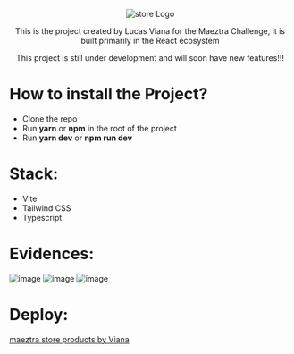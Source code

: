 <p align="center">
  <img src="(https://github.com/oiviana/maeztra-store/assets/76710272/80e570d0-b34b-460f-a9ac-dc4bcec75ed8)" alt="store Logo"/>
</p>

<p align="center">
This is the project created by Lucas Viana for the Maeztra Challenge, it is built primarily in the React ecosystem
</p>
<p align="center">
This project is still under development and will soon have new features!!!
</p>

# How to install the Project?
- Clone the repo
- Run **yarn** or **npm** in the root of the project
- Run **yarn dev** or **npm run dev** 

# Stack:
- Vite
- Tailwind CSS
- Typescript


 # Evidences:
 ![image](https://github.com/oiviana/mks-products/assets/76710272/3512cee5-1692-4b6c-9ee5-49852f1736cd)
 ![image](https://github.com/oiviana/mks-products/assets/76710272/c2e4662b-7440-42f8-854e-5c08c42aede2)
 ![image](https://github.com/oiviana/mks-products/assets/76710272/1d8f01c6-c384-4f45-baed-449204329c2a)


 # Deploy:
[maeztra store products by Viana](https://oiviana.github.io/maeztra-store/)
